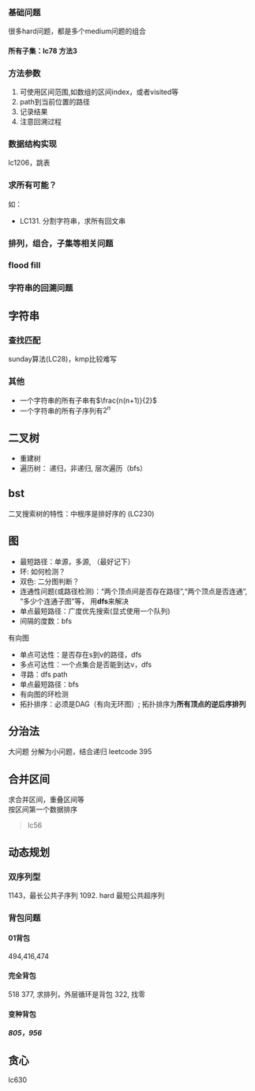 ### 基础问题
很多hard问题，都是多个medium问题的组合
#### 所有子集：lc78 方法3

### 方法参数
1. 可使用区间范围,如数组的区间index，或者visited等
2. path到当前位置的路径
3. 记录结果
4. 注意回溯过程

### 数据结构实现
lc1206，跳表

### 求所有可能？
如：
- LC131. 分割字符串，求所有回文串
### 排列，组合，子集等相关问题
### flood fill
### 字符串的回溯问题

## 字符串
### 查找匹配
sunday算法(LC28)，kmp比较难写
### 其他
- 一个字符串的所有子串有$\frac{n(n+1)}{2}$
- 一个字符串的所有子序列有$2^n$

## 二叉树
- 重建树
- 遍历树： 递归，非递归, 层次遍历（bfs）

## bst 
二叉搜索树的特性：中根序是排好序的 (LC230)

## 图
- 最短路径：单源，多源, （最好记下）
- 环: 如何检测？
- 双色: 二分图判断？
- 连通性问题(或路径检测)：“两个顶点间是否存在路径”,“两个顶点是否连通”, “多少个连通子图”等， 用**dfs**来解决
- 单点最短路径：广度优先搜索(显式使用一个队列)
- 间隔的度数：bfs


有向图
- 单点可达性：是否存在s到v的路径，dfs
- 多点可达性：一个点集合是否能到达v，dfs
- 寻路：dfs path
- 单点最短路径：bfs
- 有向图的环检测
- 拓扑排序：必须是DAG（有向无环图）;   拓扑排序为**所有顶点的逆后序排列**

## 分治法
大问题 分解为小问题，结合递归
leetcode 395

## 合并区间
求合并区间，重叠区间等  
按区间第一个数据排序

> lc56

## 动态规划
### 双序列型
1143，最长公共子序列
1092. hard 最短公共超序列
### 背包问题
#### 01背包
494,416,474
#### 完全背包
518
377, 求排列，外层循环是背包
322, 找零
#### 变种背包
***805，956***

## 贪心
lc630
